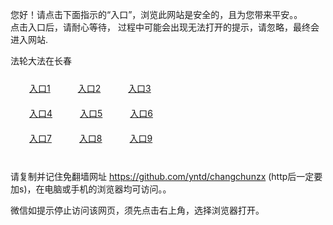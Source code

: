 您好！请点击下面指示的“入口”，浏览此网站是安全的，且为您带来平安。。 <br/>
点击入口后，请耐心等待， 过程中可能会出现无法打开的提示，请忽略，最终会进入网站. </br>

法轮大法在长春<br/>
<div style="padding:10px"><a style="margin:20px" target="_blank" href="https://d22j4pwkqkydf6.cloudfront.net/2Qpsp?nqosthx" id="ccLink1" rel="nofollow">入口1</a> <a target="_blank" style="margin:20px" href="https://d18ci3wp96c3b0.cloudfront.net/2Qpsp?ntolxpw" id="ccLink2" rel="nofollow">入口2</a> <a style="margin:20px" target="_blank" href="https://d1e36nkungpwpz.cloudfront.net/2Qpsp?dpbhqqn" id="ccLink3" rel="nofollow">入口3</a></div>

<div style="padding:10px" ><a style="margin:20px" target="_blank" href="https://d22j4pwkqkydf6.cloudfront.net/2Qpsp?nqosthx" id="ccLink4" rel="nofollow">入口4</a> <a style="margin:20px" href="https://d18ci3wp96c3b0.cloudfront.net/2Qpsp?ntolxpw" target="_blank" id="ccLink5" rel="nofollow">入口5</a> <a style="margin:20px" href="https://d1e36nkungpwpz.cloudfront.net/2Qpsp?dpbhqqn" target="_blank" id="ccLink6" rel="nofollow">入口6</a></div>

<div style="padding:10px"><a style="margin:20px" target="_blank" href="https://d22j4pwkqkydf6.cloudfront.net/2Qpsp?nqosthx" id="ccLink7" rel="nofollow">入口7</a> <a style="margin:20px" href="https://d18ci3wp96c3b0.cloudfront.net/2Qpsp?ntolxpw" target="_blank" id="ccLink8" rel="nofollow">入口8</a> <a style="margin:20px" target="_blank" href="https://d1e36nkungpwpz.cloudfront.net/2Qpsp?dpbhqqn" id="ccLink9" rel="nofollow">入口9</a></div>

<br/>



请复制并记住免翻墙网址 https://github.com/yntd/changchunzx (http后一定要加s)，在电脑或手机的浏览器均可访问。。<br/>

微信如提示停止访问该网页，须先点击右上角，选择浏览器打开。
